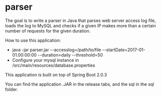 # parser

The goal is to write a parser in Java that parses web server access log file, loads the log to MySQL and checks if a given IP makes more than a certain number of requests for the given duration. 

How to use this application:
 - java -jar parser.jar --accesslog=/path/to/file --startDate=2017-01-01.00:00:00 --duration=daily --threshold=50
 - Configure your mysql instance in /src/main/resources/database.properties

This application is built on top of Spring Boot 2.0.3

You can find the application .JAR in the release tabs, and the sql in the sql folder.
